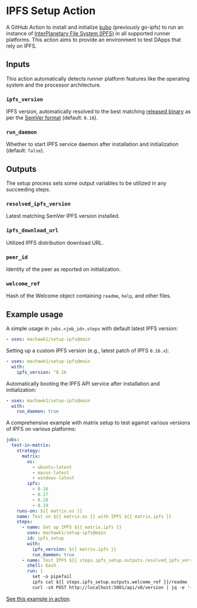 # IPFS Setup Action

A GitHub Action to install and initialize [kubo](https://github.com/ipfs/kubo) (previously go-ipfs) to run an instance of [InterPlanetary File System (IPFS)](https://ipfs.io/) in all supported runner platforms.
This action aims to provide an environment to test DApps that rely on IPFS.


## Inputs

This action automatically detects runner platform features like the operating system and the processor architecture.

### `ipfs_version`

IPFS version, automatically resolved to the best matching [released binary](https://dist.ipfs.io/kubo/versions) as per the [SemVer format](https://semver.org/) (default: `0.16`).

### `run_daemon`

Whether to start IPFS service daemon after installation and initialization (default: `false`).


## Outputs

The setup process sets some output variables to be utilized in any succeeding steps.

### `resolved_ipfs_version`

Latest matching SemVer IPFS version installed.

### `ipfs_download_url`

Utilized IPFS distribution download URL.

### `peer_id`

Identity of the peer as reported on initialization.

### `welcome_ref`

Hash of the Welcome object containing `readme`, `help`, and other files.


## Example usage

A simple usage in `jobs.<job_id>.steps` with default latest IPFS version:

```yml
- uses: machawk1/setup-ipfs@main
```

Setting up a custom IPFS version (e.g., latest patch of IPFS `0.16.x`):

```yml
- uses: machawk1/setup-ipfs@main
  with:
    ipfs_version: ^0.16
```

Automatically booting the IPFS API service after installation and initialization:

```yml
- uses: machawk1/setup-ipfs@main
  with:
    run_daemon: true
```

A comprehensive example with matrix setup to test against various versions of IPFS on various platforms:

```yml
jobs:
  test-in-matrix:
    strategy:
      matrix:
        os:
          - ubuntu-latest
          - macos-latest
          - windows-latest
        ipfs:
          - 0.16
          - 0.17
          - 0.18
          - 0.19
    runs-on: ${{ matrix.os }}
    name: Test on ${{ matrix.os }} with IPFS ${{ matrix.ipfs }}
    steps:
      - name: Set up IPFS ${{ matrix.ipfs }}
        uses: machawk1/setup-ipfs@main
        id: ipfs_setup
        with:
          ipfs_version: ${{ matrix.ipfs }}
          run_daemon: true
      - name: Test IPFS ${{ steps.ipfs_setup.outputs.resolved_ipfs_version }} CLI and API
        shell: bash
        run: |
          set -o pipefail
          ipfs cat ${{ steps.ipfs_setup.outputs.welcome_ref }}/readme
          curl -sX POST http://localhost:5001/api/v0/version | jq -e '(.Version=="${{ steps.ipfs_setup.outputs.resolved_ipfs_version }}")'
```

[See this example in action](https://github.com/machawk1/setup-ipfs/blob/main/.github/workflows/test.yml).
